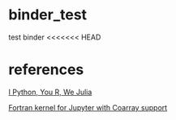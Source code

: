 # binder_test
test binder 
<<<<<<< HEAD

# references

[I Python, You R, We Julia](https://blog.jupyter.org/i-python-you-r-we-julia-baf064ca1fb6)

[Fortran kernel for Jupyter with Coarray support](https://github.com/sourceryinstitute/jupyter-CAF-kernel) 

